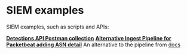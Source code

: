 # SIEM examples

SIEM examples, such as scripts and APIs:

[**Detections API Postman collection**](Detections-API/Kibana.postman_collection.v2.json)
[**Alternative Ingest Pipeline for Packetbeat adding ASN detail**](Packetbeat/geoip-info.json) An alternative to the pipeline from [docs](https://www.elastic.co/guide/en/beats/packetbeat/7.6/packetbeat-geoip.html#packetbeat-configuring-geoip)
